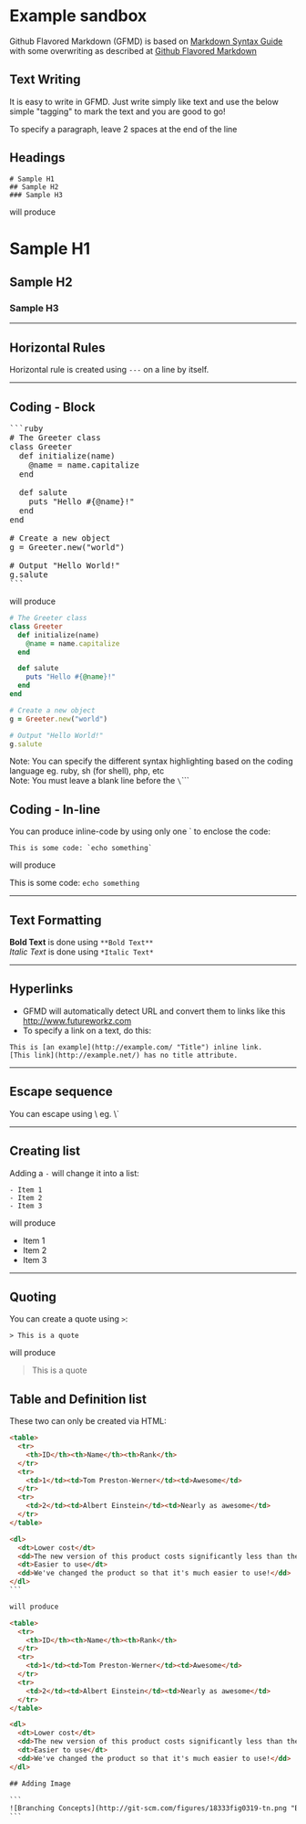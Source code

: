 # Example sandbox

Github Flavored Markdown (GFMD) is based on [Markdown Syntax Guide](http://daringfireball.net/projects/markdown/syntax) with some overwriting as described at [Github Flavored Markdown](http://github.github.com/github-flavored-markdown/)

## Text Writing
It is easy to write in GFMD. Just write simply like text and use the below simple "tagging" to mark the text and you are good to go!  

To specify a paragraph, leave 2 spaces at the end of the line

## Headings

```
# Sample H1
## Sample H2
### Sample H3
```

will produce
# Sample H1
## Sample H2
### Sample H3

---

## Horizontal Rules

Horizontal rule is created using `---` on a line by itself.

---

## Coding - Block

<pre>
```ruby
# The Greeter class
class Greeter
  def initialize(name)
    @name = name.capitalize
  end

  def salute
    puts "Hello #{@name}!"
  end
end

# Create a new object
g = Greeter.new("world")

# Output "Hello World!"
g.salute
```
</pre>
 
will produce  

```ruby
# The Greeter class
class Greeter
  def initialize(name)
    @name = name.capitalize
  end

  def salute
    puts "Hello #{@name}!"
  end
end

# Create a new object
g = Greeter.new("world")

# Output "Hello World!"
g.salute
```

Note: You can specify the different syntax highlighting based on the coding language eg. ruby, sh (for shell), php, etc  
Note: You must leave a blank line before the `\`\`\``

## Coding - In-line
You can produce inline-code by using only one \` to enclose the code:

```
This is some code: `echo something`
```

will produce  

This is some code: `echo something`

---

## Text Formatting
**Bold Text** is done using `**Bold Text**`  
*Italic Text* is done using `*Italic Text*`

---

## Hyperlinks
- GFMD will automatically detect URL and convert them to links like this http://www.futureworkz.com
- To specify a link on a text, do this:

```
This is [an example](http://example.com/ "Title") inline link.
[This link](http://example.net/) has no title attribute.
```

---

## Escape sequence
You can escape using \\ eg. \\\`

---

## Creating list

Adding a `-` will change it into a list:

```
- Item 1
- Item 2
- Item 3
```

will produce

- Item 1
- Item 2
- Item 3

---

## Quoting

You can create a quote using `>`:

```
> This is a quote
```

will produce

> This is a quote

## Table and Definition list

These two can only be created via HTML:

````html
<table>
  <tr>
    <th>ID</th><th>Name</th><th>Rank</th>
  </tr>
  <tr>
    <td>1</td><td>Tom Preston-Werner</td><td>Awesome</td>
  </tr>
  <tr>
    <td>2</td><td>Albert Einstein</td><td>Nearly as awesome</td>
  </tr>
</table>

<dl>
  <dt>Lower cost</dt>
  <dd>The new version of this product costs significantly less than the previous one!</dd>
  <dt>Easier to use</dt>
  <dd>We've changed the product so that it's much easier to use!</dd>
</dl>
```

will produce

<table>
  <tr>
    <th>ID</th><th>Name</th><th>Rank</th>
  </tr>
  <tr>
    <td>1</td><td>Tom Preston-Werner</td><td>Awesome</td>
  </tr>
  <tr>
    <td>2</td><td>Albert Einstein</td><td>Nearly as awesome</td>
  </tr>
</table>

<dl>
  <dt>Lower cost</dt>
  <dd>The new version of this product costs significantly less than the previous one!</dd>
  <dt>Easier to use</dt>
  <dd>We've changed the product so that it's much easier to use!</dd>
</dl>

## Adding Image

```
![Branching Concepts](http://git-scm.com/figures/18333fig0319-tn.png "Branching Map")
```
